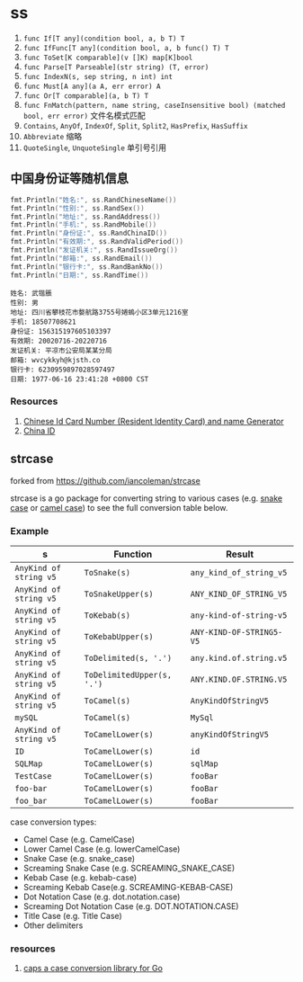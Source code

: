 # ss

1. `func If[T any](condition bool, a, b T) T`
2. `func IfFunc[T any](condition bool, a, b func() T) T `
3. `func ToSet[K comparable](v []K) map[K]bool`
4. `func Parse[T Parseable](str string) (T, error)`
5. `func IndexN(s, sep string, n int) int`
6. `func Must[A any](a A, err error) A`
7. `func Or[T comparable](a, b T) T`
8. `func FnMatch(pattern, name string, caseInsensitive bool) (matched bool, err error)` 文件名模式匹配
9. `Contains`, `AnyOf`, `IndexOf`, `Split`, `Split2`, `HasPrefix`, `HasSuffix`
10. `Abbreviate` 缩略
11. `QuoteSingle`, `UnquoteSingle` 单引号引用

## 中国身份证等随机信息


```go
fmt.Println("姓名:", ss.RandChineseName())
fmt.Println("性别:", ss.RandSex())
fmt.Println("地址:", ss.RandAddress())
fmt.Println("手机:", ss.RandMobile())
fmt.Println("身份证:", ss.RandChinaID())
fmt.Println("有效期:", ss.RandValidPeriod())
fmt.Println("发证机关:", ss.RandIssueOrg())
fmt.Println("邮箱:", ss.RandEmail())
fmt.Println("银行卡:", ss.RandBankNo())
fmt.Println("日期:", ss.RandTime())
```

```
姓名: 武锴脹
性别: 男
地址: 四川省攀枝花市嫯航路3755号婘螐小区3单元1216室
手机: 18507708621
身份证: 156315197605103397
有效期: 20020716-20220716
发证机关: 平凉市公安局某某分局
邮箱: wvcykkyh@kjsth.co
银行卡: 6230959897028597497
日期: 1977-06-16 23:41:28 +0800 CST
```

### Resources

1. [Chinese Id Card Number (Resident Identity Card) and name Generator](https://www.myfakeinfo.com/nationalidno/get-china-citizenidandname.php)
2. [China ID](https://github.com/mritd/chinaid)


## strcase

forked from https://github.com/iancoleman/strcase

strcase is a go package for converting string to various cases (e.g. [snake case](https://en.wikipedia.org/wiki/Snake_case) or [camel case](https://en.wikipedia.org/wiki/CamelCase)) to see the full conversion table below.

### Example


| s                      | Function                   | Result                   |
|------------------------|----------------------------|--------------------------|
| `AnyKind of string v5` | `ToSnake(s)`               | `any_kind_of_string_v5`  |
| `AnyKind of string v5` | `ToSnakeUpper(s)`          | `ANY_KIND_OF_STRING_V5`  |
| `AnyKind of string v5` | `ToKebab(s)`               | `any-kind-of-string-v5`  |
| `AnyKind of string v5` | `ToKebabUpper(s)`          | `ANY-KIND-OF-STRING5-V5` |
| `AnyKind of string v5` | `ToDelimited(s, '.')`      | `any.kind.of.string.v5`  |
| `AnyKind of string v5` | `ToDelimitedUpper(s, '.')` | `ANY.KIND.OF.STRING.V5`  |
| `AnyKind of string v5` | `ToCamel(s)`               | `AnyKindOfStringV5`      |
| `mySQL`                | `ToCamel(s)`               | `MySql`                  |
| `AnyKind of string v5` | `ToCamelLower(s)`          | `anyKindOfStringV5`      |
| `ID`                   | `ToCamelLower(s)`          | `id`                     |
| `SQLMap`               | `ToCamelLower(s)`          | `sqlMap`                 |
| `TestCase`             | `ToCamelLower(s)`          | `fooBar`                 |
| `foo-bar`              | `ToCamelLower(s)`          | `fooBar`                 |
| `foo_bar`              | `ToCamelLower(s)`          | `fooBar`                 |


case conversion types:

- Camel Case (e.g. CamelCase)
- Lower Camel Case (e.g. lowerCamelCase)
- Snake Case (e.g. snake_case)
- Screaming Snake Case (e.g. SCREAMING_SNAKE_CASE)
- Kebab Case (e.g. kebab-case)
- Screaming Kebab Case(e.g. SCREAMING-KEBAB-CASE)
- Dot Notation Case (e.g. dot.notation.case)
- Screaming Dot Notation Case (e.g. DOT.NOTATION.CASE)
- Title Case (e.g. Title Case)
- Other delimiters

### resources

1. [caps a case conversion library for Go](https://github.com/chanced/caps)
